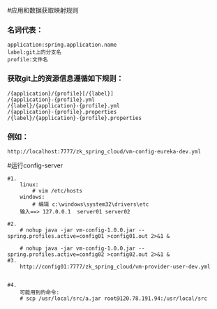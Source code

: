#应用和数据获取映射规则
### 名词代表：
    application:spring.application.name
    label:git上的分支名
    profile:文件名
    
### 获取git上的资源信息遵循如下规则：
    /{application}/{profile}[/{label}]
    /{application}-{profile}.yml
    /{label}/{application}-{profile}.yml
    /{application}-{profile}.properties
    /{label}/{application}-{profile}.properties
    
    
### 例如：
    http://localhost:7777/zk_spring_cloud/vm-config-eureka-dev.yml
    
    
    
#运行config-server
    
    
    
    #1.
        linux:
            # vim /etc/hosts
        windows:
            # 编辑 c:\windows\system32\drivers\etc
        输入==> 127.0.0.1  server01 server02 
    
    #2.
        # nohup java -jar vm-config-1.0.0.jar --spring.profiles.active=config01 >config01.out 2>&1 &
        
        # nohup java -jar vm-config-1.0.0.jar --spring.profiles.active=config02 >config02.out 2>&1 &
    #3.
        http://config01:7777/zk_spring_cloud/vm-provider-user-dev.yml
        
        
    #4.
        可能用到的命令:
        # scp /usr/local/src/a.jar root@120.78.191.94:/usr/local/src
        
        